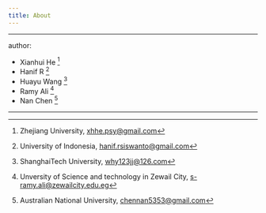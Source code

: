 ```yaml
---
title: About 
---
```

---
author:
  - Xianhui He [^1]
  - Hanif R [^2]
  - Huayu Wang [^3]
  - Ramy Ali [^4]
  - Nan Chen [^5]

[^1]: Zhejiang University, xhhe.psy@gmail.com
[^2]: University of Indonesia, hanif.rsiswanto@gmail.com
[^3]: ShanghaiTech University, why123jj@126.com
[^4]: Unversity of Science and technology in Zewail City, s-ramy.ali@zewailcity.edu.eg
[^5]: Australian National University, chennan5353@gmail.com
---

